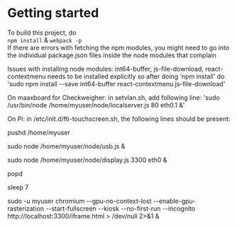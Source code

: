 # Getting started  

To build this project, do   
`npm install` & `webpack -p`   
If there are errors with fetching the npm modules, you might need to go into the individual package.json files inside the node modules that complain   

Issues with installing node modules: int64-buffer, js-file-download, react-contextmenu needs to be installed explicitly
so after doing 'npm install' do 'sudo npm install --save int64-buffer react-contextmenu js-file-download'

On maaxboard for Checkweigher: 
in setvlan.sh, add following line: 'sudo /usr/bin/node /home/myuser/node/localserver.js 80 eth0.1 &'

On Pi:
in /etc/init.d/fti-touchscreen.sh, the following lines should be present:

pushd /home/myuser

sudo node /home/myuser/node/usb.js &

sudo node /home/myuser/node/display.js 3300 eth0 &

popd

sleep 7

sudo -u myuser chromium --gpu-no-context-lost --enable-gpu-rasterization --start-fullscreen --kiosk --no-first-run --incognito http://localhost:3300/iframe.html > /dev/null 2>&1 &



